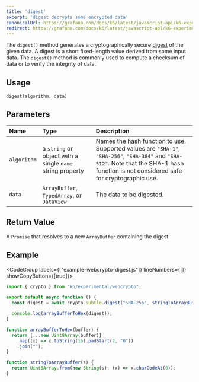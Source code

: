 ```yaml
---
title: 'digest'
excerpt: 'digest decrypts some encrypted data'
canonicalUrl: https://grafana.com/docs/k6/latest/javascript-api/k6-experimental/webcrypto/subtlecrypto/digest/
redirect: https://grafana.com/docs/k6/latest/javascript-api/k6-experimental/webcrypto/subtlecrypto/digest/
---
```


The `digest()` method generates a cryptographically secure [digest](https://developer.mozilla.org/en-US/docs/Glossary/Digest) of the given data. A digest is a short fixed-length value derived from some input data. The `digest()` method is commonly used to compute a checksum of data or to verify the integrity of data.

## Usage

```
digest(algorithm, data)
```

## Parameters

| Name        | Type                                                      | Description                                                                                                                                                                               |
| :---------- | :-------------------------------------------------------- | :---------------------------------------------------------------------------------------------------------------------------------------------------------------------------------------- |
| `algorithm` | a `string` or object with a single `name` string property | Names the hash function to use. Supported values are `"SHA-1"`, `"SHA-256"`, `"SHA-384"` and `"SHA-512"`. Note that the SHA-1 hash function is not considered safe for cryptographic use. |
| `data`      | `ArrayBuffer`, `TypedArray`, or `DataView`                | The  data to be digested.                                                                                                                                                                 |

## Return Value

A `Promise` that resolves to a new `ArrayBuffer` containing the digest.

## Example

<CodeGroup labels={["example-webcrypto-digest.js"]} lineNumbers={[]} showCopyButton={[true]}>

```javascript
import { crypto } from "k6/experimental/webcrypto";

export default async function () {
  const digest = await crypto.subtle.digest("SHA-256", stringToArrayBuffer("Hello, world!"));

  console.log(arrayBufferToHex(digest));
}

function arrayBufferToHex(buffer) {
  return [...new Uint8Array(buffer)]
    .map((x) => x.toString(16).padStart(2, "0"))
    .join("");
}

function stringToArrayBuffer(s) {
  return Uint8Array.from(new String(s), (x) => x.charCodeAt(0));
}
```

</CodeGroup>
